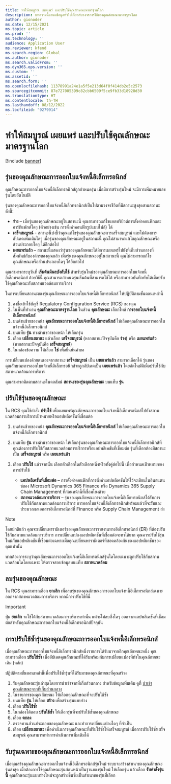 ```yaml
---
title: ทำให้สมบูรณ์ เผยแพร่ และปรับใช้คุณลักษณะมาตรฐานโลก
description: บทความนี้แสดงข้อมูลทั่วไปเกี่ยวกับวงจรการใช้ของคุณลักษณะมาตรฐานโลก
author: gionoder
ms.date: 12/15/2021
ms.topic: article
ms.prod: ''
ms.technology: ''
audience: Application User
ms.reviewer: kfend
ms.search.region: Global
ms.author: gionoder
ms.search.validFrom: ''
ms.dyn365.ops.version: ''
ms.custom: ''
ms.assetid: ''
ms.search.form: ''
ms.openlocfilehash: 11378991a24e1a5f5e213d64f0f414db2e5c2573
ms.sourcegitcommit: 87e727005399c82cbb6509f5ce9fb33d18928d30
ms.translationtype: HT
ms.contentlocale: th-TH
ms.lasthandoff: 08/12/2022
ms.locfileid: "9279914"
---
```

# <a name="complete-publish-and-deploy-a-globalization-feature"></a>ทำให้สมบูรณ์ เผยแพร่ และปรับใช้คุณลักษณะมาตรฐานโลก

[!include [banner](../includes/banner.md)]

## <a name="electronic-invoicing-feature-versions"></a>รุ่นของคุณลักษณะการออกใบแจ้งหนี้อิเล็กทรอนิกส์

คุณลักษณะการออกใบแจ้งหนี้อิเล็กทรอนิกส์ถูกกำหนดรุ่น เมื่อมีการสร้างรุ่นใหม่ จะมีการเพิ่มหมายเลขรุ่นโดยอัตโนมัติ

รุ่นของคุณลักษณะการออกใบแจ้งหนี้อิเล็กทรอนิกส์เป็นไปตามวงจรชีวิตที่มีสถานะสูงสุดสามสถานะดังนี้:

- **ร่าง** – เมื่อรุ่นของคุณลักษณะอยู่ในสถานะนี้ คุณสามารถแก้ไขแอตทริบิวต์การตั้งค่าคอนฟิกและอาร์ทิแฟกต์ใดๆ (ตัวอย่างเช่น การตั้งค่าคอนฟิกรูปแบบไฟล์) ได้
- **เสร็จสมบูรณ์** - สถานะนี้บ่งชี้ว่าคุณแก้ไขรุ่นของคุณลักษณะการเสร็จสมบูรณ์ และไม่ต้องการอัปเดตเพิ่มเติมใดๆ เมื่อรุ่นของคุณลักษณะอยู่ในสถานะนี้ คุณไม่สามารถแก้ไขคุณลักษณะหรือส่วนประกอบใดๆ ได้อีกต่อไป
- **เผยแพร่แล้ว** – สถานะนี้แสดงว่ารุ่นของคุณลักษณะได้มีการเผยแพร่ไปยังที่เก็บส่วนกลางที่สัมพันธ์กับองค์กรของคุณแล้ว เมื่อรุ่นของคุณลักษณะอยู่ในสถานะนี้ คุณไม่สามารถแก้ไขคุณลักษณะหรือส่วนประกอบใดๆ ได้อีกต่อไป

คุณสามารถระบุวันที่ **เริ่มต้นมีผลบังคับใช้** สำหรับรุ่นใหม่ของคุณลักษณะการออกใบแจ้งหนี้อิเล็กทรอนิกส์ ด้วยวิธีนี้ คุณสามารถกําหนดรุ่นเริ่มต้นที่สามารถใช้ได้ หรือสามารถบันทึกทับได้เมื่อปรับใช้คุณลักษณะกับสภาพแวดล้อมการบริการ

ในการเปลี่ยนสถานะของรุ่นคุณลักษณะการออกใบแจ้งหนี้อิเล็กทรอนิกส์ ให้ปฏิบัติตามขั้นตอนเหล่านี้

1. ลงชื่อเข้าใช้บัญชี Regulatory Configuration Service (RCS) ของคุณ
2. ในพื้นที่ทำงาน **คุณลักษณะมาตรฐานโลก** ในส่วน **คุณลักษณะ** เลือกไทล์ **การออกใบแจ้งหนี้อิเล็กทรอนิกส์**
3. บนด้านซ้ายของหน้า **คุณลักษณะการออกใบแจ้งหนี้อิเล็กทรอนิกส์** ให้เลือกคุณลักษณะการออกใบแจ้งหนี้อิเล็กทรอนิกส์
4. บนแท็บ **รุ่น** ทางด้านขวาของหน้า ให้เลือกรุ่น
5. เลือก **เปลี่ยนสถานะ** แล้วเลือก **เสร็จสมบูรณ์** (หากสถานะปัจจุบันคือ **ร่าง**) หรือ **เผยแพร่แล้ว** (หากสถานะปัจจุบันคือ **เสร็จสมบูรณ์**)
6. ในกล่องข้อความ ให้เลือก **ใช่** เพื่อยืนยันคำขอ

การเปลี่ยนแปลงด้วยตนเองจากสถานะ **เสร็จสมบูรณ์** เป็น **เผยแพร่แล้ว** สามารถเลือกได้ รุ่นของคุณลักษณะการออกใบแจ้งหนี้อิเล็กทรอนิกส์จะถูกอัปเดตเป็น **เผยแพร่แล้ว** โดยอัตโนมัติเมื่อปรับใช้กับสภาพแวดล้อมการบริการ

คุณสามารถติดตามสถานะในคอลัมน์ **สถานะของรุ่นคุณลักษณะ** บนแท็บ **รุ่น**

## <a name="deploy-feature-versions"></a>ปรับใช้รุ่นของคุณลักษณะ

ใน RCS คุณใช้คำสั่ง **ปรับใช้** เพื่อเผยแพร่คุณลักษณะการออกใบแจ้งหนี้อิเล็กทรอนิกส์ไปยังสภาพแวดล้อมการบริการเป้าหมายหรือแอปพลิเคชันที่เชื่อมต่อ

1. บนด้านซ้ายของหน้า **คุณลักษณะการออกใบแจ้งหนี้อิเล็กทรอนิกส์** ให้เลือกคุณลักษณะการออกใบแจ้งหนี้อิเล็กทรอนิกส์
2. บนแท็บ **รุ่น** ทางด้านขวาของหน้า ให้เลือกรุ่นของคุณลักษณะการออกใบแจ้งหนี้อิเล็กทรอนิกส์ที่คุณต้องการปรับใช้กับสภาพแวดล้อมการบริการหรือแอปพลิเคชันที่เชื่อมต่อ รุ่นที่เลือกต้องมีสถานะเป็น **เสร็จสมบูรณ์** หรือ **เผยแพร่แล้ว**
3. เลือก **ปรับใช้** แล้วจากนั้น เลือกตัวเลือกใดตัวเลือกหนึ่งหรือทั้งคู่ต่อไปนี้ เพื่อกําหนดเป้าหมายของการปรับใช้

    - **แอปพลิเคชันที่เชื่อมต่อ** – การตั้งค่าคอนฟิกที่การตั้งค่าแอปพลิเคชันให้ไว้จะเขียนในอินสแตนซ์ของ Microsoft Dynamics 365 Finance หรือ Dynamics 365 Supply Chain Management ที่ก่อนหน้านี้ที่เชื่อมโยงด้วย
    - **สภาพแวดล้อมการบริการ** – รุ่นของคุณลักษณะการออกใบแจ้งหนี้อิเล็กทรอนิกส์ได้รับการปรับใช้กับสภาพแวดล้อมการบริการ การออกใบแจ้งหนี้อิเล็กทรอนิกส์พร้อมแล้วที่จะรับและประมวลผลเอกสารอิเล็กทรอนิกส์ที่ Finance หรือ Supply Chain Management ส่ง

> [!NOTE]
> โดยปกติแล้ว คุณจะเปลี่ยนพารามิเตอร์ของคุณลักษณะการรายงานทางอิเล็กทรอนิกส์ (ER) ที่ต้องปรับใช้กับสภาพแวดล้อมการบริการ การเปลี่ยนแปลงแอปพลิเคชันที่เชื่อมต่อจะหาได้ยาก คุณควรปรับใช้รุ่นใหม่กับแอปพลิเคชันที่เชื่อมต่อเฉพาะเมื่อคุณเปลี่ยนพารามิเตอร์ที่สอดคล้องกันของแอปพลิเคชันของคุณเท่านั้น

หากต้องการระบุว่าคุณลักษณะการออกใบแจ้งหนี้อิเล็กทรอนิกส์รุ่นใดโดยเฉพาะถูกปรับใช้กับสภาพแวดล้อมใดโดยเฉพาะ ให้ตรวจสอบข้อมูลบนแท็บ **สภาพแวดล้อม**

## <a name="remove-feature-versions"></a>ลบรุ่นของคุณลักษณะ

ใน RCS คุณสามารถเลือก **ยกเลิก** เพื่อลบรุ่นของคุณลักษณะการออกใบแจ้งหนี้อิเล็กทรอนิกส์เฉพาะออกจากสภาพแวดล้อมการบริการ หากมีการปรับใช้ที่นี่

> [!IMPORTANT]
> ปุ่ม **ยกเลิก** จะใช้ได้กับสภาพแวดล้อมการบริการเท่านั้น แต่จะไม่ลบสิ่งใดๆ ออกจากแอปพลิเคชันที่เชื่อมต่อสำหรับคุณลักษณะการออกใบแจ้งหนี้อิเล็กทรอนิกส์ปัจจุบัน

## <a name="rebase-electronic-invoicing-features"></a>การปรับใช้ซ้ำรุ่นของคุณลักษณะการออกใบแจ้งหนี้อิเล็กทรอนิกส์

เมื่อคุณลักษณะการออกใบแจ้งหนี้อิเล็กทรอนิกส์หนึ่งรายการได้รับมาจากอีกคุณลักษณะหนึ่ง คุณสามารถเลือก **ปรับใช้ซ้ำ** เพื่ออัปเดตคุณลักษณะที่ได้รับพร้อมกับการเปลี่ยนแปลงที่ทำในคุณลักษณะเดิม (หลัก)

ปฏิบัติตามขั้นตอนเหล่านี้เพื่อปรับใช้ซ้ำรุ่นที่ได้รับมาของคุณลักษณะที่คุณสร้าง

1. รับคุณลักษณะรุ่นล่าสุดโดยการนําเข้าจากที่เก็บส่วนกลาง สำหรับข้อมูลเพิ่มเติม ดูที่ [นำเข้าคุณลักษณะจากที่เก็บส่วนกลาง](e-invoicing-import-feature-global-repository.md)
2. ในรายการของคุณลักษณะ ให้เลือกคุณลักษณะที่จะปรับใช้ซ้ำ
3. บนแท็บ **รุ่น** ให้เลือก **สร้าง** เพื่อสร้างรุ่นแบบร่าง
4. เลือก **ปรับใช้ซ้ำ**
5. ในกล่องโต้ตอบ **ปรับใช้ซ้ำ** ให้เลือกรุ่นที่จะปรับใช้ซ้ำของคุณลักษณะ
6. เลือก **ตกลง**
7. ตรวจทานส่วนประกอบของคุณลักษณะ และทำการเปลี่ยนแปลงใดๆ ที่จำเป็น
8. เลือก **เปลี่ยนสถานะ** เพื่อดำเนินการคุณลักษณะที่ปรับใช้ซ้ำให้เสร็จสมบูรณ์ เมื่อการปรับใช้ซ้ำเสร็จสมบูรณ์ คุณสามารถทำการดำเนินการเพิ่มเติมได้

## <a name="get-a-specific-version-of-electronic-invoicing-features"></a>รับรุ่นเฉพาะของคุณลักษณะการออกใบแจ้งหนี้อิเล็กทรอนิกส์

เมื่อคุณสร้างคุณลักษณะการออกใบแจ้งหนี้อิเล็กทรอนิกส์รุ่นใหม่ ระบบจะสร้างสําเนาของคุณลักษณะรุ่นล่าสุด เมื่อต้องการใช้คุณลักษณะรุ่นก่อนหน้าเป็นฐานของรุ่นใหม่ ให้เลือกรุ่น แล้วเลือก **รับคำสั่งรุ่นนี้** คุณลักษณะรุ่นแบบร่างใหม่จะถูกสร้างขึ้นซึ่งเป็นสําเนาของรุ่นที่เลือก
